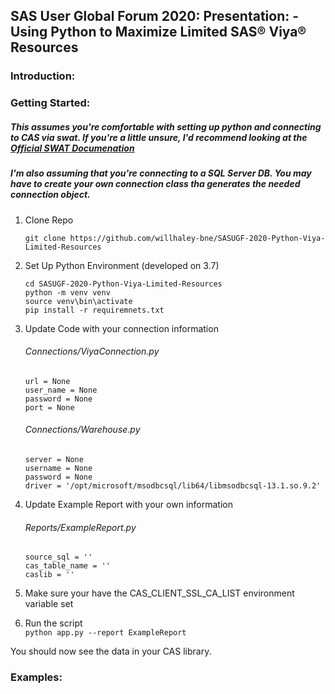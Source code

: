 ## SAS User Global Forum 2020: Presentation:  - Using Python to Maximize Limited SAS® Viya® Resources 

### **Introduction:**

### **Getting Started:**
##### This assumes you're comfortable with setting up python and connecting to CAS via swat. If you're a little unsure, I'd recommend looking at the [Official SWAT Documenation](https://sassoftware.github.io/python-swat/)
##### I'm also assuming that you're connecting to a SQL Server DB.  You may have to create your own connection class tha generates the needed connection object. 

1. Clone Repo

    `git clone https://github.com/willhaley-bne/SASUGF-2020-Python-Viya-Limited-Resources`
    
2. Set Up Python Environment (developed on 3.7)

    `cd SASUGF-2020-Python-Viya-Limited-Resources`  
    `python -m venv venv`  
    `source venv\bin\activate`  
    `pip install -r requiremnets.txt` 
    
3. Update Code with your connection information

    ###### Connections/ViyaConnection.py  
    `url = None`  
    `user_name = None`  
    `password = None`  
    `port = None`
    ###### Connections/Warehouse.py  
    `server = None`  
    `username = None`  
    `password = None`  
    `driver = '/opt/microsoft/msodbcsql/lib64/libmsodbcsql-13.1.so.9.2'`  

4. Update Example Report with your own information
    ###### Reports/ExampleReport.py  
    `source_sql = ''`    
    `cas_table_name = ''`  
    `caslib = ''` 

5. Make sure your have the CAS_CLIENT_SSL_CA_LIST environment variable set 

6. Run the script  
    `python app.py --report ExampleReport`

You should now see the data in your CAS library.

### **Examples:**



